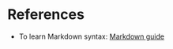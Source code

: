 # References

* To learn Markdown syntax: [Markdown guide](https://www.markdownguide.org/basic-syntax/)